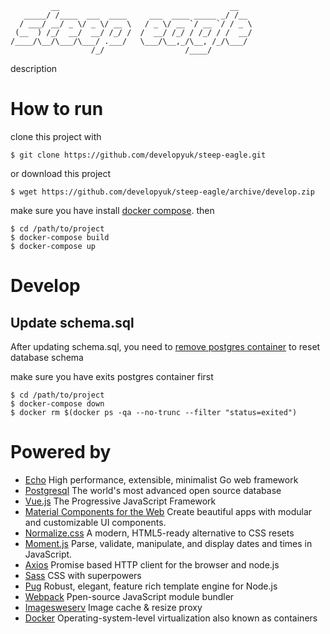 
```
         __                                      __   
   _____/ /____  ___  ____     ___  ____ _____ _/ /__ 
  / ___/ __/ _ \/ _ \/ __ \   / _ \/ __ `/ __ `/ / _ \
 (__  ) /_/  __/  __/ /_/ /  /  __/ /_/ / /_/ / /  __/
/____/\__/\___/\___/ .___/   \___/\__,_/\__, /_/\___/ 
                  /_/                  /____/
```
description
# How to run

clone this project with

```
$ git clone https://github.com/developyuk/steep-eagle.git
```

or download this project

```
$ wget https://github.com/developyuk/steep-eagle/archive/develop.zip
```

make sure you have install [docker compose](https://docs.docker.com/compose/install/#install-compose). then

```
$ cd /path/to/project
$ docker-compose build
$ docker-compose up
```

# Develop

## Update schema.sql

After updating schema.sql, you need to [remove postgres container]((https://gist.github.com/bastman/5b57ddb3c11942094f8d0a97d461b430)) to reset database schema

make sure you have exits postgres container first

```
$ cd /path/to/project
$ docker-compose down
$ docker rm $(docker ps -qa --no-trunc --filter "status=exited")
```

# Powered by

- [Echo](https://echo.labstack.com/) High performance, extensible, minimalist Go web framework
- [Postgresql](https://www.postgresql.org/) The world's most advanced open source database
- [Vue.js](https://vuejs.org/) The Progressive JavaScript Framework
- [Material Components for the Web](https://material.io/components/web/) Create beautiful apps with modular and customizable UI components.
- [Normalize.css](https://necolas.github.io/normalize.css/) A modern, HTML5-ready alternative to CSS resets
- [Moment.js](http://momentjs.com/) Parse, validate, manipulate, and display dates and times in JavaScript.
- [Axios](https://github.com/axios/axios) Promise based HTTP client for the browser and node.js
- [Sass](http://sass-lang.com/) CSS with superpowers
- [Pug](https://pugjs.org/api/getting-started.html) Robust, elegant, feature rich template engine for Node.js 
- [Webpack](https://webpack.js.org/) Ppen-source JavaScript module bundler
- [Imagesweserv](https://images.weserv.nl/) Image cache & resize proxy
- [Docker](https://www.docker.com/) Operating-system-level virtualization also known as containers
